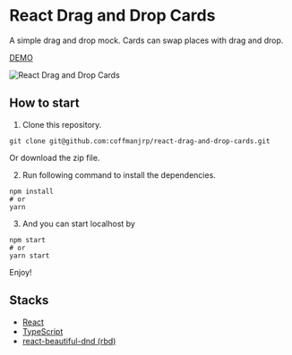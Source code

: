 # React Drag and Drop Cards

A simple drag and drop mock. Cards can swap places with drag and drop.

[DEMO](https://eloquent-heyrovsky-21290f.netlify.app/)

![React Drag and Drop Cards](https://res.cloudinary.com/coffmanjrp-dev/image/upload/v1643061625/coffmanjrp.io/react_drag_and_drop_cards_c054752cf4.png)

## How to start

1. Clone this repository.

```
git clone git@github.com:coffmanjrp/react-drag-and-drop-cards.git
```

Or download the zip file.

2. Run following command to install the dependencies.

```
npm install
# or
yarn
```

3. And you can start localhost by

```
npm start
# or
yarn start
```

Enjoy!

## Stacks

- [React](https://reactjs.org/)
- [TypeScript](https://www.typescriptlang.org/)
- [react-beautiful-dnd (rbd)](https://react-beautiful-dnd.netlify.app/?path=/story/single-vertical-list--basic)
